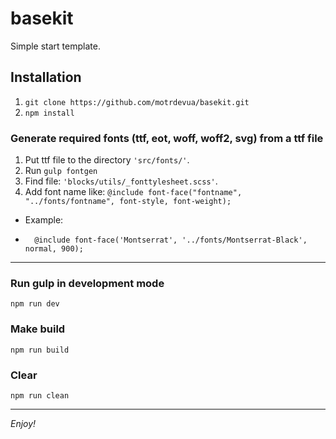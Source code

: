 # basekit

Simple start template.

## Installation

1. `git clone https://github.com/motrdevua/basekit.git`
2. `npm install`

### Generate required fonts (ttf, eot, woff, woff2, svg) from a ttf file

1. Put ttf file to the directory `'src/fonts/'`.
2. Run `gulp fontgen`
3. Find file: `'blocks/utils/_fonttylesheet.scss'`.
4. Add font name like: `@include font-face("fontname", "../fonts/fontname", font-style, font-weight);`

-   Example:
-       @include font-face('Montserrat', '../fonts/Montserrat-Black', normal, 900);

---

### Run gulp in development mode

`npm run dev`

### Make build

`npm run build`

### Сlear

`npm run clean`

---

_Enjoy!_
